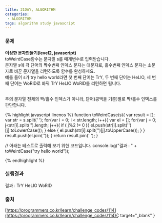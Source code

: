 ```yaml
---
title: 21DAY, ALGORITHM
categories:
 - ALGORITHM
tags: algorithm study javascript
---
```


### 문제
**이상한 문자만들기(level2, javascript)**<br />
toWeirdCase함수는 문자열 s를 매개변수로 입력받습니다.<br />
문자열 s에 각 단어의 짝수번째 인덱스 문자는 대문자로, 홀수번째 인덱스 문자는 소문자로 바꾼 문자열을 리턴하도록 함수를 완성하세요.<br />
예를 들어 s가 try hello world라면 첫 번째 단어는 TrY, 두 번째 단어는 HeLlO, 세 번째 단어는 WoRlD로 바꿔 TrY HeLlO WoRlD를 리턴하면 됩니다.<br /><br />

주의 문자열 전체의 짝/홀수 인덱스가 아니라, 단어(공백을 기준)별로 짝/홀수 인덱스를 판단합니다.

{% highlight javascript linenos %}
function toWeirdCase(s){
  var result = [];
  var str = s.split(' ');
  for(var i = 0; i < str.length; i++){
    var el = [];
    for(var j = 0; j<str[i].split('').length; j++){
      if ( j%2 != 0 ){
        el.push(str[i].split('')[j].toLowerCase());
      } else {
        el.push(str[i].split('')[j].toUpperCase());
      }
    }
    result.push(el.join(''));
  }
  return result.join(' ');
}

// 아래는 테스트로 출력해 보기 위한 코드입니다.
console.log("결과 : " + toWeirdCase("try hello world"));

{% endhighlight %}

### 실행결과
결과 : TrY HeLlO WoRlD

### 출처
[https://programmers.co.kr/learn/challenge_codes/114](https://programmers.co.kr/learn/challenge_codes/114){: target="_blank" }